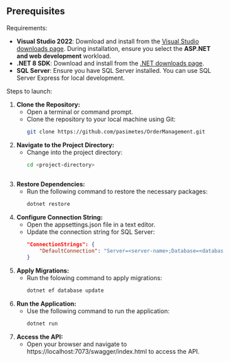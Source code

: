 ## Prerequisites

Requirements:
- **Visual Studio 2022**: Download and install from the [Visual Studio downloads page](https://visualstudio.microsoft.com/downloads/). During installation, ensure you select the **ASP.NET and web development** workload.
- **.NET 8 SDK**: Download and install from the [.NET downloads page](https://dotnet.microsoft.com/download/dotnet/8.0).
- **SQL Server**: Ensure you have SQL Server installed. You can use SQL Server Express for local development.

Steps to launch:
1. **Clone the Repository:**
   - Open a terminal or command prompt.
   - Clone the repository to your local machine using Git:
     ```bash
     git clone https://github.com/pasimetes/OrderManagement.git

2. **Navigate to the Project Directory:**
    - Change into the project directory:
      ```bash
      cd <project-directory>
    
3. **Restore Dependencies:**
    - Run the following command to restore the necessary packages:
        ```bash
        dotnet restore
        
4. **Configure Connection String:**
    - Open the appsettings.json file in a text editor.
    - Update the connection string for SQL Server:
      ```json
      "ConnectionStrings": {
          "DefaultConnection": "Server=<server-name>;Database=<database-name>;Trusted_Connection=True;TrustServerCertificate=True"
      }
      
5. **Apply Migrations:**
    - Run the folowing command to apply migrations:
      ```bash
      dotnet ef database update
   
6. **Run the Application:**
   - Use the following command to run the application:
      ```bash
      dotnet run
    
8. **Access the API:**
    - Open your browser and navigate to https://localhost:7073/swagger/index.html to access the API.
